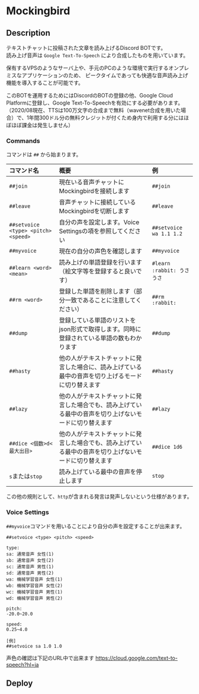 # Mockingbird

## Description

テキストチャットに投稿された文章を読み上げるDiscord BOTです。<br>
読み上げ音声は `Google Text-To-Speech` により合成したものを用いています。

保有するVPSのようなサーバ上や、手元のPCのような環境で実行するオンプレミスなアプリケーションのため、
ピークタイムであっても快適な音声読み上げ機能を導入することが可能です。

このBOTを運用するためにはDiscordのBOTの登録の他、Google Cloud Platformに登録し、Google Text-To-Speechを有効にする必要があります。<br>
（2020/08現在、TTSは100万文字の合成まで無料（wavenet合成を用いた場合）で、1年間300ドル分の無料クレジットが付くため身内で利用する分にはほぼほぼ課金は発生しません）

### Commands

コマンドは `##` から始まります。

|コマンド名|概要|例|
|:-|:-|:-|
|`##join`|現在いる音声チャットにMockingbirdを接続します|`##join`|
|`##leave`|音声チャットに接続しているMockingbirdを切断します|`##leave`|
|`##setvoice <type> <pitch> <speed>`|自分の声を設定します。Voice Settingsの項を参照してください|`##setvoice wa 1.1 1.2`|
|`##myvoice`|現在の自分の声色を確認します|`##myvoice`|
|`##learn <word> <mean>`|読み上げの単語登録を行います（絵文字等を登録すると良いです）|`#learn :rabbit: うさうさ`|
|`##rm <word>`|登録した単語を削除します（部分一致であることに注意してください）|`##rm :rabbit:`|
|`##dump`|登録している単語のリストをjson形式で取得します。同時に登録されている単語の数もわかります|`##dump`|
|`##hasty`|他の人がテキストチャットに発言した場合に、読み上げている最中の音声を切り上げるモードに切り替えます|`##hasty`|
|`##lazy`|他の人がテキストチャットに発言した場合でも、読み上げている最中の音声を切り上げないモードに切り替えます|`##lazy`|
|`##dice <個数>d<最大出目>`|他の人がテキストチャットに発言した場合でも、読み上げている最中の音声を切り上げないモードに切り替えます|`##dice 1d6`|
|`s`または`stop`|読み上げている最中の音声を停止します|`stop`|

この他の規則として、`http`が含まれる発言は発声しないという仕様があります。

### Voice Settings

`##myvoice`コマンドを用いることにより自分の声を設定することが出来ます。

```
##setvoice <type> <pitch> <speed>

type:
sa: 通常音声 女性(1)
sb: 通常音声 女性(2)
sc: 通常音声 男性(1)
sd: 通常音声 男性(2)
wa: 機械学習音声 女性(1)
wb: 機械学習音声 女性(2)
wc: 機械学習音声 男性(1)
wd: 機械学習音声 男性(2)

pitch:
-20.0~20.0

speed:
0.25~4.0

[例]
##setvoice sa 1.0 1.0
```

声色の確認は下記のURL中で出来ます
https://cloud.google.com/text-to-speech?hl=ja

## Deploy

